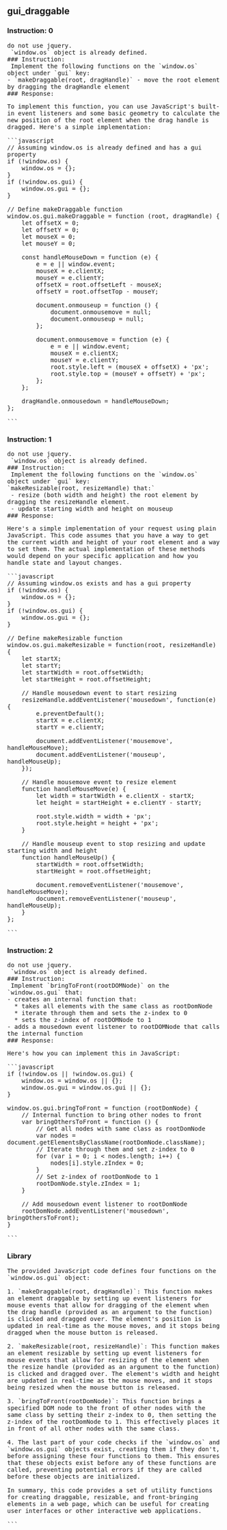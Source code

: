 ## gui_draggable
### Instruction: 0
<pre style='text-wrap: wrap'>do not use jquery.
 `window.os` object is already defined.
### Instruction:
 Implement the following functions on the `window.os` object under `gui` key:
- `makeDraggable(root, dragHandle)` - move the root element by dragging the dragHandle element 
### Response:
</pre>
<pre style='text-wrap: wrap'>To implement this function, you can use JavaScript's built-in event listeners and some basic geometry to calculate the new position of the root element when the drag handle is dragged. Here's a simple implementation:

```javascript
// Assuming window.os is already defined and has a gui property
if (!window.os) {
    window.os = {};
}
if (!window.os.gui) {
    window.os.gui = {};
}

// Define makeDraggable function
window.os.gui.makeDraggable = function (root, dragHandle) {
    let offsetX = 0;
    let offsetY = 0;
    let mouseX = 0;
    let mouseY = 0;
    
    const handleMouseDown = function (e) {
        e = e || window.event;
        mouseX = e.clientX;
        mouseY = e.clientY;
        offsetX = root.offsetLeft - mouseX;
        offsetY = root.offsetTop - mouseY;
        
        document.onmouseup = function () {
            document.onmousemove = null;
            document.onmouseup = null;
        };
        
        document.onmousemove = function (e) {
            e = e || window.event;
            mouseX = e.clientX;
            mouseY = e.clientY;
            root.style.left = (mouseX + offsetX) + 'px';
            root.style.top = (mouseY + offsetY) + 'px';
        };
    };
    
    dragHandle.onmousedown = handleMouseDown;
};

```</pre>
### Instruction: 1
<pre style='text-wrap: wrap'>do not use jquery.
 `window.os` object is already defined.
### Instruction:
 Implement the following functions on the `window.os` object under `gui` key:
`makeResizable(root, resizeHandle) that:` 
 - resize (both width and height) the root element by dragging the resizeHandle element.
 - update starting width and height on mouseup 
### Response:
</pre>
<pre style='text-wrap: wrap'>Here's a simple implementation of your request using plain JavaScript. This code assumes that you have a way to get the current width and height of your root element and a way to set them. The actual implementation of these methods would depend on your specific application and how you handle state and layout changes.

```javascript
// Assuming window.os exists and has a gui property
if (!window.os) {
    window.os = {};
}
if (!window.os.gui) {
    window.os.gui = {};
}

// Define makeResizable function
window.os.gui.makeResizable = function(root, resizeHandle) {
    let startX;
    let startY;
    let startWidth = root.offsetWidth;
    let startHeight = root.offsetHeight;
    
    // Handle mousedown event to start resizing
    resizeHandle.addEventListener('mousedown', function(e) {
        e.preventDefault();
        startX = e.clientX;
        startY = e.clientY;
        
        document.addEventListener('mousemove', handleMouseMove);
        document.addEventListener('mouseup', handleMouseUp);
    });
    
    // Handle mousemove event to resize element
    function handleMouseMove(e) {
        let width = startWidth + e.clientX - startX;
        let height = startHeight + e.clientY - startY;
        
        root.style.width = width + 'px';
        root.style.height = height + 'px';
    }
    
    // Handle mouseup event to stop resizing and update starting width and height
    function handleMouseUp() {
        startWidth = root.offsetWidth;
        startHeight = root.offsetHeight;
        
        document.removeEventListener('mousemove', handleMouseMove);
        document.removeEventListener('mouseup', handleMouseUp);
    }
};

```</pre>
### Instruction: 2
<pre style='text-wrap: wrap'>do not use jquery.
 `window.os` object is already defined.
### Instruction:
 Implement `bringToFront(rootDOMNode)` on the `window.os.gui` that:
- creates an internal function that:
  * takes all elements with the same class as rootDomNode
  * iterate through them and sets the z-index to 0
  * sets the z-index of rootDOMNode to 1
- adds a mousedown event listener to rootDOMNode that calls the internal function 
### Response:
</pre>
<pre style='text-wrap: wrap'>Here's how you can implement this in JavaScript:

```javascript
if (!window.os || !window.os.gui) {
    window.os = window.os || {};
    window.os.gui = window.os.gui || {};
}

window.os.gui.bringToFront = function (rootDomNode) {
    // Internal function to bring other nodes to front
    var bringOthersToFront = function () {
        // Get all nodes with same class as rootDomNode
        var nodes = document.getElementsByClassName(rootDomNode.className);
        // Iterate through them and set z-index to 0
        for (var i = 0; i < nodes.length; i++) {
            nodes[i].style.zIndex = 0;
        }
        // Set z-index of rootDomNode to 1
        rootDomNode.style.zIndex = 1;
    }
    
    // Add mousedown event listener to rootDomNode
    rootDomNode.addEventListener('mousedown', bringOthersToFront);
}

```</pre>
### Library
<pre style='text-wrap: wrap'>The provided JavaScript code defines four functions on the `window.os.gui` object: 

1. `makeDraggable(root, dragHandle)`: This function makes an element draggable by setting up event listeners for mouse events that allow for dragging of the element when the drag handle (provided as an argument to the function) is clicked and dragged over. The element's position is updated in real-time as the mouse moves, and it stops being dragged when the mouse button is released.

2. `makeResizable(root, resizeHandle)`: This function makes an element resizable by setting up event listeners for mouse events that allow for resizing of the element when the resize handle (provided as an argument to the function) is clicked and dragged over. The element's width and height are updated in real-time as the mouse moves, and it stops being resized when the mouse button is released.

3. `bringToFront(rootDomNode)`: This function brings a specified DOM node to the front of other nodes with the same class by setting their z-index to 0, then setting the z-index of the rootDomNode to 1. This effectively places it in front of all other nodes with the same class.

4. The last part of your code checks if the `window.os` and `window.os.gui` objects exist, creating them if they don't, before assigning these four functions to them. This ensures that these objects exist before any of these functions are called, preventing potential errors if they are called before these objects are initialized. 

In summary, this code provides a set of utility functions for creating draggable, resizable, and front-bringing elements in a web page, which can be useful for creating user interfaces or other interactive web applications.

```</pre>

